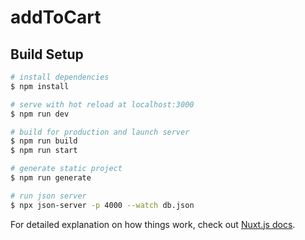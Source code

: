 # addToCart

## Build Setup

```bash
# install dependencies
$ npm install

# serve with hot reload at localhost:3000
$ npm run dev

# build for production and launch server
$ npm run build
$ npm run start

# generate static project
$ npm run generate

# run json server
$ npx json-server -p 4000 --watch db.json
```

For detailed explanation on how things work, check out [Nuxt.js docs](https://nuxtjs.org).
